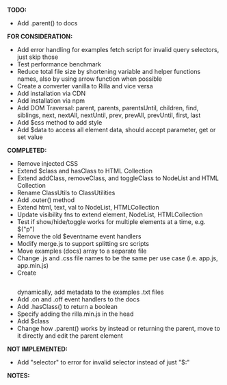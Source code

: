 **TODO:**
- Add .parent() to docs

**FOR CONSIDERATION:**
- Add error handling for examples fetch script for invalid query selectors, just skip those
- Test performance benchmark
- Reduce total file size by shortening variable and helper functions names, also by using arrow function when possible
- Create a converter vanilla to Rilla and vice versa
- Add installation via CDN
- Add installation via npm
- Add DOM Traversal: parent, parents, parentsUntil, children, find, siblings, next, nextAll, nextUntil, prev, prevAll, prevUntil, first, last
- Add $css method to add style
- Add $data to access all element data, should accept parameter, get or set value

**COMPLETED:**
- Remove injected CSS
- Extend $class and hasClass to HTML Collection
- Extend addClass, removeClass, and toggleClass to NodeList and HTML Collection
- Rename ClassUtils to ClassUtilities
- Add .outer() method
- Extend html, text, val to NodeList, HTMLCollection
- Update visibility fns to extend element, NodeList, HTMLCollection
- Test if show/hide/toggle works for multiple elements at a time, e.g. $("p")
- Remove the old $eventname event handlers
- Modify merge.js to support splitting src scripts
- Move examples (docs) array to a separate file
- Change .js and .css file names to be the same per use case (i.e. app.js, app.min.js)
- Create <pre><code class="language-html"></code></pre> dynamically, add metadata to the examples .txt files
- Add .on and .off event handlers to the docs
- Add .hasClass() to return a boolean
- Specify adding the rilla.min.js in the head
- Add $class
- Change how .parent() works by instead or returning the parent, move to it directly and edit the parent element

**NOT IMPLEMENTED:**
- Add "selector" to error for invalid selector instead of just "$:"

**NOTES:**
